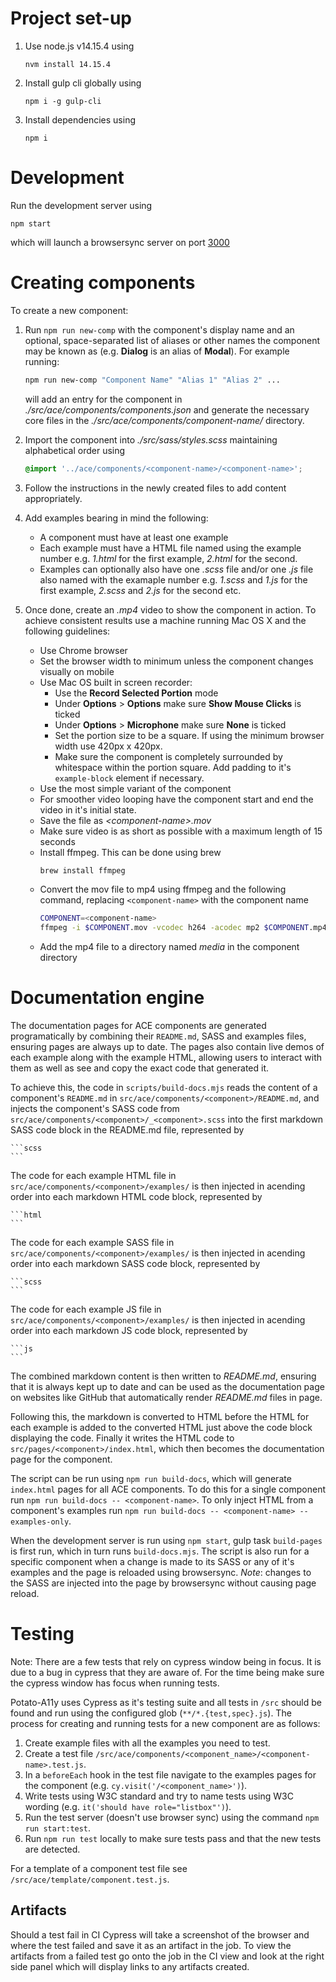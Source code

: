 # Project set-up

1. Use node.js v14.15.4 using
	```
	nvm install 14.15.4
	```
2. Install gulp cli globally using
	```
	npm i -g gulp-cli
	```
3. Install dependencies using
	```
	npm i
	```


# Development

Run the development server using
```
npm start
```
which will launch a browsersync server on port [3000](http://localhost:3000)


# Creating components

To create a new component:

1. Run `npm run new-comp` with the component's display name and an optional, space-separated list of aliases or other names the component may be known as (e.g. **Dialog** is an alias of **Modal**). For example running:
	```sh
	npm run new-comp "Component Name" "Alias 1" "Alias 2" ...
	```
	will add an entry for the component in *./src/ace/components/components.json* and generate the necessary core files in the *./src/ace/components/component-name/* directory.
  
2. Import the component into *./src/sass/styles.scss* maintaining alphabetical order using
	```scss
	@import '../ace/components/<component-name>/<component-name>';
	```
  
3. Follow the instructions in the newly created files to add content appropriately.

4. Add examples bearing in mind the following:
	- A component must have at least one example
	- Each example must have a HTML file named using the example number e.g. *1.html* for the first example, *2.html* for the second.
	- Examples can optionally also have one *.scss* file and/or one *.js* file also named with the examaple number e.g. *1.scss* and *1.js* for the first example, *2.scss* and *2.js* for the second etc.

5. Once done, create an *.mp4* video to show the component in action. To achieve consistent results use a machine running Mac OS X and the following guidelines:
	- Use Chrome browser
	- Set the browser width to minimum unless the component changes visually on mobile 
	- Use Mac OS built in screen recorder:
		- Use the **Record Selected Portion** mode
		- Under **Options** > **Options** make sure **Show Mouse Clicks** is ticked
		- Under **Options** > **Microphone** make sure **None** is ticked
		- Set the portion size to be a square. If using the minimum browser width use 420px x 420px.
		- Make sure the component is completely surrounded by whitespace within the portion square. Add padding to it's `example-block` element if necessary.
	- Use the most simple variant of the component
	- For smoother video looping have the component start and end the video in it's initial state.
	- Save the file as *\<component-name>.mov*
	- Make sure video is as short as possible with a maximum length of 15 seconds
	- Install ffmpeg. This can be done using brew
	  ```sh
	  brew install ffmpeg
	  ```
	- Convert the mov file to mp4 using ffmpeg and the following command, replacing `<component-name>` with the component name
	  ```sh
	  COMPONENT=<component-name>
	  ffmpeg -i $COMPONENT.mov -vcodec h264 -acodec mp2 $COMPONENT.mp4
	  ```
	- Add the mp4 file to a directory named *media* in the component directory


# Documentation engine

The documentation pages for ACE components are generated programatically by combining their `README.md`, SASS and examples files, ensuring pages are always up to date. The pages also contain live demos of each example along with the example HTML, allowing users to interact with them as well as see and copy the exact code that generated it.

To achieve this, the code in `scripts/build-docs.mjs` reads the content of a component's `README.md` in `src/ace/components/<component>/README.md`, and injects the component's SASS code from `src/ace/components/<component>/_<component>.scss` into the first markdown SASS code block in the README.md file, represented by
~~~
```scss
```
~~~

The code for each example HTML file in `src/ace/components/<component>/examples/` is then injected in acending order into each markdown HTML code block, represented by
~~~
```html
```
~~~
The code for each example SASS file in `src/ace/components/<component>/examples/` is then injected in acending order into each markdown SASS code block, represented by
~~~
```scss
```
~~~
The code for each example JS file in `src/ace/components/<component>/examples/` is then injected in acending order into each markdown JS code block, represented by
~~~
```js
```
~~~

The combined markdown content is then written to *README.md*, ensuring that it is always kept up to date and can be used as the documentation page on websites like GitHub that automatically render *README.md* files in page.

Following this, the markdown is converted to HTML before the HTML for each example is added to the converted HTML just above the code block displaying the code. Finally it writes the HTML code to `src/pages/<component>/index.html`, which then becomes the documentation page for the component.

The script can be run using `npm run build-docs`, which will generate `index.html` pages for all ACE components. To do this for a single component run `npm run build-docs -- <component-name>`. To only inject HTML from a component's examples run `npm run build-docs -- <component-name> --examples-only`.

When the development server is run using `npm start`, gulp task `build-pages` is first run, which in turn runs `build-docs.mjs`. The script is also run for a specific component when a change is made to its SASS or any of it's examples and the page is reloaded using browsersync. *Note*: changes to the SASS are injected into the page by browsersync without causing page reload.



# Testing

Note: There are a few tests that rely on cypress window being in focus. It is due to a bug in cypress that they are aware of. For the time being make sure the cypress window has focus when running tests.

Potato-A11y uses Cypress as it's testing suite and all tests in `/src` should be found and run using the configured glob (`**/*.{test,spec}.js`). The process for creating and running tests for a new component are as follows:

1. Create example files with all the examples you need to test.
2. Create a test file `/src/ace/components/<component_name>/<component-name>.test.js`.
3. In a `beforeEach` hook in the test file navigate to the examples pages for the component (e.g. `cy.visit('/<component_name>')`).
4. Write tests using W3C standard and try to name tests using W3C wording (e.g. `it('should have role="listbox"')`).
5. Run the test server (doesn't use browser sync) using the command `npm run start:test`.
6. Run `npm run test` locally to make sure tests pass and that the new tests are detected.

For a template of a component test file see `/src/ace/template/component.test.js`.

## Artifacts

Should a test fail in CI Cypress will take a screenshot of the browser and where the test failed and save it as an artifact in the job. To view the artifacts from a failed test go onto the job in the CI view and look at the right side panel which will display links to any artifacts created.
